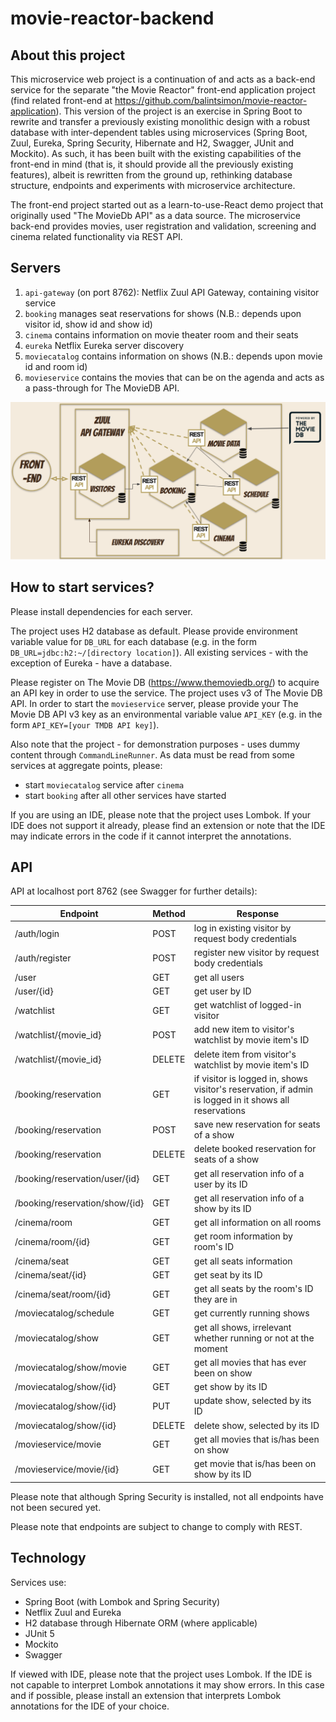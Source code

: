 # movie-reactor-backend

## About this project
This microservice web project is a continuation of and acts as a back-end service for the separate "the Movie Reactor" 
front-end application project (find related front-end at https://github.com/balintsimon/movie-reactor-application). 
This version of the project is an exercise in Spring Boot to rewrite and transfer a previously existing monolithic 
design with a robust database with inter-dependent tables using microservices (Spring Boot, Zuul, Eureka, 
Spring Security, Hibernate and H2, Swagger, JUnit and Mockito). As such, it has been built with  the existing 
capabilities of the front-end in mind (that is, it should provide all the previously existing features), albeit is 
rewritten from the ground up, rethinking database structure, endpoints and experiments with microservice architecture.

The front-end project started out as a learn-to-use-React demo project that originally used "The MovieDb API" as a 
data source. The microservice back-end provides movies, user registration and validation, screening and cinema related 
functionality via REST API.

## Servers
1. `api-gateway` (on port 8762): Netflix Zuul API Gateway, containing visitor service
1. `booking` manages seat reservations for shows (N.B.: depends upon visitor id, show id and show id)
1. `cinema` contains information on movie theater room and their seats
1. `eureka` Netflix Eureka server discovery
1. `moviecatalog` contains information on shows (N.B.: depends upon movie id and room id)
1. `movieservice` contains the movies that can be on the agenda and acts as a pass-through for The MovieDB API.
 
![design](readme/design.png)

## How to start services?
Please install dependencies for each server.

The project uses H2 database as default. Please provide environment variable value for `DB_URL` for each database 
(e.g. in the form `DB_URL=jdbc:h2:~/[directory location]`). All existing services - with the exception of Eureka - 
have a database.

Please register on The Movie DB (https://www.themoviedb.org/) to acquire an API key in order to use the service. The
project uses v3 of The Movie DB API. In order to start the `movieservice` server, please provide your The Movie DB 
API v3 key as an environmental variable value `API_KEY` (e.g. in the form `API_KEY=[your TMDB API key]`).

Also note that the project - for demonstration purposes - uses dummy content through `CommandLineRunner`. As data
must be read from some services at aggregate points, please:
- start `moviecatalog` service after `cinema`
- start `booking` after all other services have started

If you are using an IDE, please note that the project uses Lombok. If your IDE does not support it already, please
find an extension or note that the IDE may indicate errors in the code if it cannot interpret the annotations.

## API
API at localhost port 8762 (see Swagger for further details):

Endpoint | Method | Response
--- | --- | ---
/auth/login | POST | log in existing visitor by request body credentials
/auth/register | POST | register new visitor by request body credentials 
/user | GET | get all users
/user/{id} | GET | get user by ID
/watchlist | GET | get watchlist of logged-in visitor
/watchlist/{movie_id} | POST | add new item to visitor's watchlist by movie item's ID 
/watchlist/{movie_id} | DELETE | delete item from visitor's watchlist by movie item's ID
/booking/reservation | GET | if visitor is logged in, shows visitor's reservation, if admin is logged in it shows all reservations
/booking/reservation | POST | save new reservation for seats of a show
/booking/reservation | DELETE | delete booked reservation for seats of a show
/booking/reservation/user/{id} | GET | get all reservation info of a user by its ID
/booking/reservation/show/{id} | GET | get all reservation info of a show by its ID
/cinema/room | GET | get all information on all rooms
/cinema/room/{id} | GET | get room information by room's ID
/cinema/seat | GET | get all seats information
/cinema/seat/{id} | GET | get seat by its ID
/cinema/seat/room/{id} | GET | get all seats by the room's ID they are in
/moviecatalog/schedule | GET | get currently running shows
/moviecatalog/show | GET | get all shows, irrelevant whether running or not at the moment
/moviecatalog/show/movie | GET | get all movies that has ever been on show
/moviecatalog/show/{id} | GET | get show by its ID
/moviecatalog/show/{id} | PUT | update show, selected by its ID
/moviecatalog/show/{id} | DELETE | delete show, selected by its ID
/movieservice/movie | GET | get all movies that is/has been on show
/movieservice/movie/{id} | GET | get movie that is/has been on show by its ID

Please note that although Spring Security is installed, not all endpoints have not been secured yet.  

Please note that endpoints are subject to change to comply with REST.

## Technology
Services use:
- Spring Boot (with Lombok and Spring Security)
- Netflix Zuul and Eureka
- H2 database through Hibernate ORM (where applicable)
- JUnit 5
- Mockito
- Swagger

If viewed with IDE, please note that the project uses Lombok. If the IDE is not capable to interpret Lombok annotations
it may show errors. In this case and if possible, please install an extension that interprets Lombok annotations for 
the IDE of your choice.
